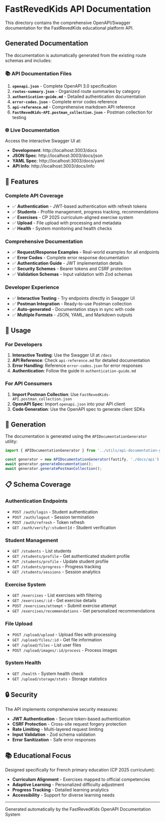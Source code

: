 # FastRevedKids API Documentation

This directory contains the comprehensive OpenAPI/Swagger documentation for the FastRevedKids educational platform API.

## Generated Documentation

The documentation is automatically generated from the existing route schemas and includes:

### 📚 API Documentation Files

1. **`openapi.json`** - Complete OpenAPI 3.0 specification
2. **`routes-summary.json`** - Organized route summaries by category
3. **`authentication-guide.md`** - Detailed authentication documentation
4. **`error-codes.json`** - Complete error codes reference
5. **`api-reference.md`** - Comprehensive markdown API reference
6. **`FastRevedKids-API.postman_collection.json`** - Postman collection for testing

### 🌐 Live Documentation

Access the interactive Swagger UI at:
- **Development**: http://localhost:3003/docs
- **JSON Spec**: http://localhost:3003/docs/json
- **YAML Spec**: http://localhost:3003/docs/yaml
- **API Info**: http://localhost:3003/docs/info

## 🚀 Features

### Complete API Coverage
- ✅ **Authentication** - JWT-based authentication with refresh tokens
- ✅ **Students** - Profile management, progress tracking, recommendations
- ✅ **Exercises** - CP 2025 curriculum-aligned exercise system
- ✅ **Upload** - File upload with processing and metadata
- ✅ **Health** - System monitoring and health checks

### Comprehensive Documentation
- ✅ **Request/Response Examples** - Real-world examples for all endpoints
- ✅ **Error Codes** - Complete error response documentation
- ✅ **Authentication Guide** - JWT implementation details
- ✅ **Security Schemes** - Bearer tokens and CSRF protection
- ✅ **Validation Schemas** - Input validation with Zod schemas

### Developer Experience
- ✅ **Interactive Testing** - Try endpoints directly in Swagger UI
- ✅ **Postman Integration** - Ready-to-use Postman collection
- ✅ **Auto-generated** - Documentation stays in sync with code
- ✅ **Multiple Formats** - JSON, YAML, and Markdown outputs

## 📖 Usage

### For Developers

1. **Interactive Testing**: Use the Swagger UI at `/docs`
2. **API Reference**: Check `api-reference.md` for detailed documentation
3. **Error Handling**: Reference `error-codes.json` for error responses
4. **Authentication**: Follow the guide in `authentication-guide.md`

### For API Consumers

1. **Import Postman Collection**: Use `FastRevedKids-API.postman_collection.json`
2. **OpenAPI Spec**: Import `openapi.json` into your API client
3. **Code Generation**: Use the OpenAPI spec to generate client SDKs

## 🔧 Generation

The documentation is generated using the `APIDocumentationGenerator` utility:

```typescript
import { APIDocumentationGenerator } from '../utils/api-documentation-generator';

const generator = new APIDocumentationGenerator(fastify, './docs/api');
await generator.generateDocumentation();
await generator.generatePostmanCollection();
```

## 📋 Schema Coverage

### Authentication Endpoints
- `POST /auth/login` - Student authentication
- `POST /auth/logout` - Session termination  
- `POST /auth/refresh` - Token refresh
- `GET /auth/verify/:studentId` - Student verification

### Student Management
- `GET /students` - List students
- `GET /students/profile` - Get authenticated student profile
- `PUT /students/profile` - Update student profile
- `GET /students/progress` - Progress tracking
- `GET /students/sessions` - Session analytics

### Exercise System
- `GET /exercises` - List exercises with filtering
- `GET /exercises/:id` - Get exercise details
- `POST /exercises/attempt` - Submit exercise attempt
- `GET /exercises/recommendations` - Get personalized recommendations

### File Upload
- `POST /upload/upload` - Upload files with processing
- `GET /upload/files/:id` - Get file information
- `GET /upload/files` - List user files
- `POST /upload/images/:id/process` - Process images

### System Health
- `GET /health` - System health check
- `GET /upload/storage/stats` - Storage statistics

## 🔒 Security

The API implements comprehensive security measures:

- **JWT Authentication** - Secure token-based authentication
- **CSRF Protection** - Cross-site request forgery protection  
- **Rate Limiting** - Multi-layered request limiting
- **Input Validation** - Zod schema validation
- **Error Sanitization** - Safe error responses

## 📚 Educational Focus

Designed specifically for French primary education (CP 2025 curriculum):

- **Curriculum Alignment** - Exercises mapped to official competencies
- **Adaptive Learning** - Personalized difficulty adjustment
- **Progress Tracking** - Detailed learning analytics
- **Accessibility** - Support for diverse learning needs

---

Generated automatically by the FastRevedKids OpenAPI Documentation System